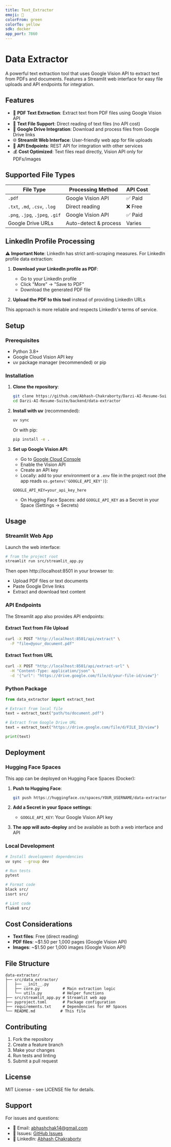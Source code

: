 ```yaml
---
title: Text_Extractor
emoji: 📖
colorFrom: green
colorTo: yellow
sdk: docker
app_port: 7860
---
```


# Data Extractor

A powerful text extraction tool that uses Google Vision API to extract text from PDFs and documents. Features a Streamlit web interface for easy file uploads and API endpoints for integration.

## Features

- 📄 **PDF Text Extraction**: Extract text from PDF files using Google Vision API
- 📝 **Text File Support**: Direct reading of text files (no API cost)
- 🔗 **Google Drive Integration**: Download and process files from Google Drive links
- 🌐 **Streamlit Web Interface**: User-friendly web app for file uploads
- 🚀 **API Endpoints**: REST API for integration with other services
- 💰 **Cost Optimized**: Text files read directly, Vision API only for PDFs/images

## Supported File Types

| File Type | Processing Method | API Cost |
|-----------|------------------|----------|
| `.pdf` | Google Vision API | ✅ Paid |
| `.txt`, `.md`, `.csv`, `.log` | Direct reading | ❌ Free |
| `.png`, `.jpg`, `.jpeg`, `.gif` | Google Vision API | ✅ Paid |
| Google Drive URLs | Auto-detect & process | Varies |

## LinkedIn Profile Processing

⚠️ **Important Note**: LinkedIn has strict anti-scraping measures. For LinkedIn profile data extraction:

1. **Download your LinkedIn profile as PDF**:
   - Go to your LinkedIn profile
   - Click "More" → "Save to PDF" 
   - Download the generated PDF file
   
2. **Upload the PDF to this tool** instead of providing LinkedIn URLs

This approach is more reliable and respects LinkedIn's terms of service.

## Setup

### Prerequisites

- Python 3.8+
- Google Cloud Vision API key
- uv package manager (recommended) or pip

### Installation

1. **Clone the repository**:
   ```bash
   git clone https://github.com/Abhash-Chakraborty/Darzi-AI-Resume-Suite.git
   cd Darzi-AI-Resume-Suite/backend/data-extractor
   ```

2. **Install with uv** (recommended):
   ```bash
   uv sync
   ```
   
   Or with pip:
   ```bash
   pip install -e .
   ```

3. **Set up Google Vision API**:
   - Go to [Google Cloud Console](https://console.cloud.google.com/)
   - Enable the Vision API
   - Create an API key
   - Locally: add to your environment or a `.env` file in the project root (the app reads `os.getenv('GOOGLE_API_KEY')`):
   ```env
   GOOGLE_API_KEY=your_api_key_here
   ```
   - On Hugging Face Spaces: add `GOOGLE_API_KEY` as a Secret in your Space (Settings → Secrets)

## Usage

### Streamlit Web App

Launch the web interface:

```bash
# from the project root
streamlit run src/streamlit_app.py
```

Then open http://localhost:8501 in your browser to:
- Upload PDF files or text documents
- Paste Google Drive links
- Extract and download text content

### API Endpoints

The Streamlit app also provides API endpoints:

#### Extract Text from File Upload

```bash
curl -X POST "http://localhost:8501/api/extract" \
  -F "file=@your_document.pdf"
```

#### Extract Text from URL

```bash
curl -X POST "http://localhost:8501/api/extract-url" \
  -H "Content-Type: application/json" \
  -d '{"url": "https://drive.google.com/file/d/your-file-id/view"}'
```

### Python Package

```python
from data_extractor import extract_text

# Extract from local file
text = extract_text("path/to/document.pdf")

# Extract from Google Drive URL
text = extract_text("https://drive.google.com/file/d/FILE_ID/view")

print(text)
```

## Deployment

### Hugging Face Spaces

This app can be deployed on Hugging Face Spaces (Docker):

1. **Push to Hugging Face**:
   ```bash
   git push https://huggingface.co/spaces/YOUR_USERNAME/data-extractor
   ```

2. **Add a Secret in your Space settings**:
   - `GOOGLE_API_KEY`: Your Google Vision API key

3. **The app will auto-deploy** and be available as both a web interface and API

### Local Development

```bash
# Install development dependencies
uv sync --group dev

# Run tests
pytest

# Format code
black src/
isort src/

# Lint code
flake8 src/
```

## Cost Considerations

- **Text files**: Free (direct reading)
- **PDF files**: ~$1.50 per 1,000 pages (Google Vision API)
- **Images**: ~$1.50 per 1,000 images (Google Vision API)

## File Structure

```
data-extractor/
├── src/data_extractor/
│   ├── __init__.py
│   ├── core.py          # Main extraction logic
│   └── utils.py         # Helper functions
├── src/streamlit_app.py # Streamlit web app
├── pyproject.toml       # Package configuration
├── requirements.txt     # Dependencies for HF Spaces
└── README.md           # This file
```

## Contributing

1. Fork the repository
2. Create a feature branch
3. Make your changes
4. Run tests and linting
5. Submit a pull request

## License

MIT License - see LICENSE file for details.

## Support

For issues and questions:
- 📧 Email: abhashchak14@gmail.com
- 🐛 Issues: [GitHub Issues](https://github.com/Abhash-Chakraborty/Darzi-AI-Resume-Suite/issues)
- 💬 LinkedIn: [Abhash Chakraborty](https://www.linkedin.com/in/abhash-chakraborty-b78862247)
